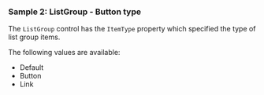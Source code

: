 ### Sample 2: ListGroup - Button type

The `ListGroup` control has the `ItemType` property which specified the type of list group items.

The following values are available:

* Default
* Button
* Link